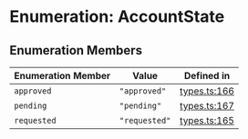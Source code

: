 # Enumeration: AccountState

## Enumeration Members

| Enumeration Member | Value | Defined in |
| ------ | ------ | ------ |
| `approved` | `"approved"` | [types.ts:166](https://github.com/monerium/js-monorepo/blob/main/packages/sdk/src/types.ts#L166) |
| `pending` | `"pending"` | [types.ts:167](https://github.com/monerium/js-monorepo/blob/main/packages/sdk/src/types.ts#L167) |
| `requested` | `"requested"` | [types.ts:165](https://github.com/monerium/js-monorepo/blob/main/packages/sdk/src/types.ts#L165) |

